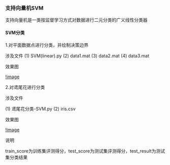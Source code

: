 ### 支持向量机SVM
支持向量机是一类按监督学习方式对数据进行二元分类的广义线性分类器
#### SVM分类
1.对平面数据点进行分类，并绘制决策边界

涉及文件
(1) SVM(linear).py
(2) data1.mat
(3) data2.mat
(4) data3.mat

效果图

[!image](https://github.com/jiaozi12/Algorithmic-Implementation/blob/master/%E6%9C%BA%E5%99%A8%E5%AD%A6%E4%B9%A0/%E6%94%AF%E6%8C%81%E5%90%91%E9%87%8F%E6%9C%BASVM/image/SVM%E6%95%88%E6%9E%9C%E5%9B%BE.png)

2.对鸢尾花进行分类

涉及文件

(1) 鸢尾花分类-SVM.py
(2) iris.csv

效果图

[!image]()

说明

train_score为训练集评测得分，test_score为测试集评测得分，test_result为测试集分类结果
